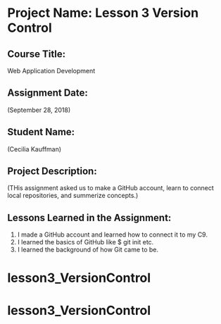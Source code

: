 # Project Name:  Lesson 3 Version Control


## Course Title:
Web Application Development

## Assignment Date:  
(September 28, 2018)

## Student Name:  
(Cecilia Kauffman)

## Project Description:
(THis assignment asked us to make a GitHub account, learn to connect local repositories, and summerize concepts.)

## Lessons Learned in the Assignment:
1. I made a GitHub account and learned how to connect it to my C9.
2. I learned the basics of GitHub like $ git init etc.
3. I learned the background of how Git came to be.

# lesson3_VersionControl
# lesson3_VersionControl
